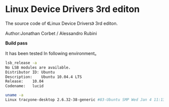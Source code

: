 # Linux Device Drivers 3rd editon

The source code of 《Linux Device Drivers》 3rd editon.

Author:Jonathan Corbet / Alessandro Rubini 

**Build pass**

It has been tested In following environment。

```bash
lsb_release -a
No LSB modules are available.
Distributor ID:	Ubuntu
Description:	Ubuntu 10.04.4 LTS
Release:	10.04
Codename:	lucid
```

```bash
uname -a
Linux tracyone-desktop 2.6.32-38-generic #83-Ubuntu SMP Wed Jan 4 11:13:04 UTC 2012 i686 GNU/Linux
```

